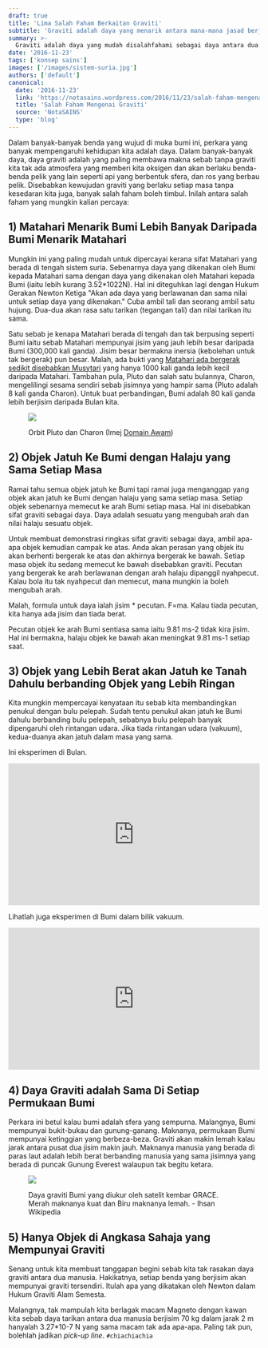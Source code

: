 ```yaml
---
draft: true
title: 'Lima Salah Faham Berkaitan Graviti'
subtitle: 'Graviti adalah daya yang menarik antara mana-mana jasad berjisim'
summary: >-
  Graviti adalah daya yang mudah disalahfahami sebagai daya antara dua jasad besar seperti planet, dan lain-lain salah faham.
date: '2016-11-23'
tags: ['konsep sains']
images: ['/images/sistem-suria.jpg']
authors: ['default']
canonical:
  date: '2016-11-23'
  link: 'https://notasains.wordpress.com/2016/11/23/salah-faham-mengenai-graviti/'
  title: 'Salah Faham Mengenai Graviti'
  source: 'NotaSAINS'
  type: 'blog'
---
```


Dalam banyak-banyak benda yang wujud di muka bumi ini, perkara yang banyak mempengaruhi kehidupan kita adalah daya. Dalam banyak-banyak daya, daya graviti adalah yang paling membawa makna sebab tanpa graviti kita tak ada atmosfera yang memberi kita oksigen dan akan berlaku benda-benda pelik yang lain seperti api yang berbentuk sfera, dan ros yang berbau pelik. Disebabkan kewujudan graviti yang berlaku setiap masa tanpa kesedaran kita juga, banyak salah faham boleh timbul. Inilah antara salah faham yang mungkin kalian percaya:

## 1) Matahari Menarik Bumi Lebih Banyak Daripada Bumi Menarik Matahari

Mungkin ini yang paling mudah untuk dipercayai kerana sifat Matahari yang berada di tengah sistem suria. Sebenarnya daya yang dikenakan oleh Bumi kepada Matahari sama dengan daya yang dikenakan oleh Matahari kepada Bumi (iaitu lebih kurang 3.52\*1022N). Hal ini diteguhkan lagi dengan Hukum Gerakan Newton Ketiga "Akan ada daya yang berlawanan dan sama nilai untuk setiap daya yang dikenakan." Cuba ambil tali dan seorang ambil satu hujung. Dua-dua akan rasa satu tarikan (tegangan tali) dan nilai tarikan itu sama.

Satu sebab je kenapa Matahari berada di tengah dan tak berpusing seperti Bumi iaitu sebab Matahari mempunyai jisim yang jauh lebih besar daripada Bumi (300,000 kali ganda). Jisim besar bermakna inersia (kebolehan untuk tak bergerak) pun besar. Malah, ada bukti yang [Matahari ada bergerak sedikit disebabkan Musytari](http://www.iflscience.com/space/forget-wha-you-heard-jupiter-does-not-orbit-the-sun/) yang hanya 1000 kali ganda lebih kecil daripada Matahari. Tambahan pula, Pluto dan salah satu bulannya, Charon, mengelilingi sesama sendiri sebab jisimnya yang hampir sama (Pluto adalah 8 kali ganda Charon). Untuk buat perbandingan, Bumi adalah 80 kali ganda lebih berjisim daripada Bulan kita.

<figure>

![](/images/sistem-pluto-charon.gif)

<figcaption>

Orbit Pluto dan Charon (Imej [Domain Awam](https://commons.wikimedia.org/wiki/File:Pluto-Charon_System.gif))

</figcaption>

</figure>

## 2) Objek Jatuh Ke Bumi dengan Halaju yang Sama Setiap Masa

Ramai tahu semua objek jatuh ke Bumi tapi ramai juga menganggap yang objek akan jatuh ke Bumi dengan halaju yang sama setiap masa. Setiap objek sebenarnya memecut ke arah Bumi setiap masa. Hal ini disebabkan sifat graviti sebagai daya. Daya adalah sesuatu yang mengubah arah dan nilai halaju sesuatu objek.

Untuk membuat demonstrasi ringkas sifat graviti sebagai daya, ambil apa-apa objek kemudian campak ke atas. Anda akan perasan yang objek itu akan berhenti bergerak ke atas dan akhirnya bergerak ke bawah. Setiap masa objek itu sedang memecut ke bawah disebabkan graviti. Pecutan yang bergerak ke arah berlawanan dengan arah halaju dipanggil nyahpecut. Kalau bola itu tak nyahpecut dan memecut, mana mungkin ia boleh mengubah arah.

Malah, formula untuk daya ialah jisim \* pecutan. F=ma. Kalau tiada pecutan, kita hanya ada jisim dan tiada berat.

Pecutan objek ke arah Bumi sentiasa sama iaitu 9.81 ms-2 tidak kira jisim. Hal ini bermakna, halaju objek ke bawah akan meningkat 9.81 ms-1 setiap saat.

## 3) Objek yang Lebih Berat akan Jatuh ke Tanah Dahulu berbanding Objek yang Lebih Ringan

Kita mungkin mempercayai kenyataan itu sebab kita membandingkan penukul dengan bulu pelepah. Sudah tentu penukul akan jatuh ke Bumi dahulu berbanding bulu pelepah, sebabnya bulu pelepah banyak dipengaruhi oleh rintangan udara. Jika tiada rintangan udara (vakuum), kedua-duanya akan jatuh dalam masa yang sama.

Ini eksperimen di Bulan.

<iframe width="100%" style="aspect-ratio:853/480" src="https://www.youtube.com/embed/5C5_dOEyAfk" title="YouTube video player" frameborder="0" allow="accelerometer; autoplay; clipboard-write; encrypted-media; gyroscope; picture-in-picture" allowfullscreen></iframe>

Lihatlah juga eksperimen di Bumi dalam bilik vakuum.

<iframe width="100%" style="aspect-ratio:853/480" src="https://www.youtube.com/embed/E43-CfukEgs" title="YouTube video player" frameborder="0" allow="accelerometer; autoplay; clipboard-write; encrypted-media; gyroscope; picture-in-picture" allowfullscreen></iframe>

## 4) Daya Graviti adalah Sama Di Setiap Permukaan Bumi

Perkara ini betul kalau bumi adalah sfera yang sempurna. Malangnya, Bumi mempunyai bukit-bukau dan gunung-ganang. Maknanya, permukaan Bumi mempunyai ketinggian yang berbeza-beza. Graviti akan makin lemah kalau jarak antara pusat dua jisim makin jauh. Maknanya manusia yang berada di paras laut adalah lebih berat berbanding manusia yang sama jisimnya yang berada di puncak Gunung Everest walaupun tak begitu ketara.

<figure>

![](/images/anomali-graviti_DA_wiki.jpg)

<figcaption>

Daya graviti Bumi yang diukur oleh satelit kembar GRACE. Merah maknanya kuat dan Biru maknanya lemah. - Ihsan Wikipedia

</figcaption>
</figure>

## 5) Hanya Objek di Angkasa Sahaja yang Mempunyai Graviti

Senang untuk kita membuat tanggapan begini sebab kita tak rasakan daya graviti antara dua manusia. Hakikatnya, setiap benda yang berjisim akan mempunyai graviti tersendiri. Itulah apa yang dikatakan oleh Newton dalam Hukum Graviti Alam Semesta.

Malangnya, tak mampulah kita berlagak macam Magneto dengan kawan kita sebab daya tarikan antara dua manusia berjisim 70 kg dalam jarak 2 m hanyalah 3.27\*10-7 N yang sama macam tak ada apa-apa. Paling tak pun, bolehlah jadikan _pick-up line_. `#chiachiachia`
